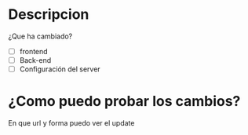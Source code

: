 # Descripcion
¿Que ha cambiado?

- [ ] frontend
- [ ] Back-end
- [ ] Configuración del server

# ¿Como puedo probar los cambios?
En que url y forma puedo ver el update
